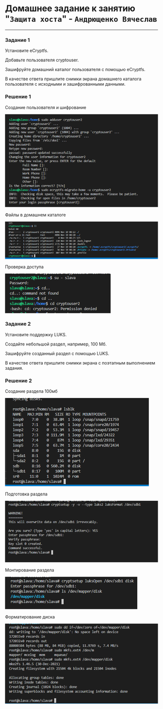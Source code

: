 # Домашнее задание к занятию "`Защита хоста`" - `Андрющенко Вячеслав`


---

### Задание 1  

Установите eCryptfs.

Добавьте пользователя cryptouser.

Зашифруйте домашний каталог пользователя с помощью eCryptfs.

В качестве ответа пришлите снимки экрана домашнего каталога пользователя с исходными и зашифрованными данными.


### Решение 1  

Создание пользователя и шифрование

![](/img/1.png)  

Файлы в домашнем каталоге

![](/img/2.png) 

Проверка доступа

![](/img/3.png)  


 


### Задание 2  

Установите поддержку LUKS.

Создайте небольшой раздел, например, 100 Мб.

Зашифруйте созданный раздел с помощью LUKS.

В качестве ответа пришлите снимки экрана с поэтапным выполнением задания.


### Решение 2 

Создание раздела 100мб

![](/img/4.png)  

Подготовка раздела

![](/img/5.png)  

Монтирование раздела 

![](/img/6.png)  

Форматирование диска 

![](/img/7.png)  
